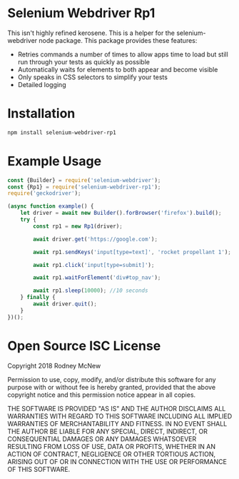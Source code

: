 # Selenium Webdriver Rp1

This isn't highly refined kerosene. This is a helper for the selenium-webdriver 
node package. This package provides these features:
- Retries commands a number of times to allow apps time to load but still run through your tests as quickly as possible
- Automatically waits for elements to both appear and become visible
- Only speaks in CSS selectors to simplify your tests
- Detailed logging

# Installation
```bash
npm install selenium-webdriver-rp1
```

# Example Usage
```javascript
const {Builder} = require('selenium-webdriver');
const {Rp1} = require('selenium-webdriver-rp1');
require('geckodriver');

(async function example() {
    let driver = await new Builder().forBrowser('firefox').build();
    try {
        const rp1 = new Rp1(driver);

        await driver.get('https://google.com');

        await rp1.sendKeys('input[type=text]', 'rocket propellant 1');

        await rp1.click('input[type=submit]');

        await rp1.waitForElement('div#top_nav');

        await rp1.sleep(10000); //10 seconds
    } finally {
        await driver.quit();
    }
})();

```

# Open Source ISC License
Copyright 2018 Rodney McNew

Permission to use, copy, modify, and/or distribute this software for any 
purpose with or without fee is hereby granted, provided that the above 
copyright notice and this permission notice appear in all copies.

THE SOFTWARE IS PROVIDED "AS IS" AND THE AUTHOR DISCLAIMS ALL WARRANTIES 
WITH REGARD TO THIS SOFTWARE INCLUDING ALL IMPLIED WARRANTIES OF 
MERCHANTABILITY AND FITNESS. IN NO EVENT SHALL THE AUTHOR BE LIABLE FOR 
ANY SPECIAL, DIRECT, INDIRECT, OR CONSEQUENTIAL DAMAGES OR ANY DAMAGES 
WHATSOEVER RESULTING FROM LOSS OF USE, DATA OR PROFITS, WHETHER IN AN 
ACTION OF CONTRACT, NEGLIGENCE OR OTHER TORTIOUS ACTION, ARISING OUT OF 
OR IN CONNECTION WITH THE USE OR PERFORMANCE OF THIS SOFTWARE.
